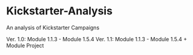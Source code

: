 # Kickstarter-Analysis
An analysis of Kickstarter Campaigns

Ver. 1.0: Module 1.1.3 - Module 1.5.4
Ver. 1.1: Module 1.1.3 - Module 1.5.4 + Module Project
